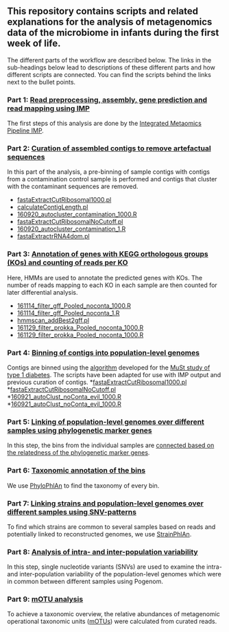 ## This repository contains scripts and related explanations for the analysis of metagenomics data of the microbiome in infants during the first week of life.
The different parts of the workflow are described below. The links in the sub-headings below lead to descriptions of these different parts and how different scripts are connected. You can find the scripts behind the links next to the bullet points.

### Part 1: [Read preprocessing, assembly, gene prediction and read mapping using IMP](runIMP.md)
The first steps of this analysis are done by the [Integrated Metaomics Pipeline IMP](https://git-r3lab.uni.lu/IMP/IMP/). 

### Part 2: [Curation of assembled contigs to remove artefactual sequences](curation.md)
In this part of the analysis, a pre-binning of sample contigs with contigs from a contamination control sample is performed and contigs that cluster with the contaminant sequences are removed.
* [fastaExtractCutRibosomal1000.pl](fastaExtractCutRibosomal1000.pl)
* [calculateContigLength.pl](calculateContigLength.pl)
* [160920_autocluster_contamination_1000.R](160920_autocluster_contamination_1000.R)
* [fastaExtractCutRibosomalNoCutoff.pl](fastaExtractCutRibosomalNoCutoff.pl)
* [160920_autocluster_contamination_1.R](160920_autocluster_contamination_1.R)
* [fastaExtractrRNA4dom.pl](fastaExtractrRNA4dom.pl)

### Part 3: [Annotation of genes with KEGG orthologous groups (KOs) and counting of reads per KO](KOanalysis.md)
Here, HMMs are used to annotate the predicted genes with KOs. The number of reads mapping to each KO in each sample are then counted for later differential analysis.
* [161114_filter_gff_Pooled_noconta_1000.R](161114_filter_gff_Pooled_noconta_1000.R)
* [161114_filter_gff_Pooled_noconta_1.R](161114_filter_gff_Pooled_noconta_1.R)
* [hmmscan_addBest2gff.pl](hmmscan_addBest2gff.pl)
* [161129_filter_prokka_Pooled_noconta_1000.R](161129_filter_prokka_Pooled_noconta_1000.R)
* [161129_filter_prokka_Pooled_noconta_1000.R](161129_filter_prokka_Pooled_noconta_1.R)

### Part 4: [Binning of contigs into population-level genomes](binning.md)
Contigs are binned using the [algorithm](https://git-r3lab.uni.lu/anna.buschart/MuStMultiomics/blob/master/automatic-clustering.md) developed for the [MuSt study of type 1 diabetes](https://git-r3lab.uni.lu/anna.buschart/MuStMultiomics/blob/master/automatic-clustering.md). The scripts have been adapted for use with IMP output and previous curation of contigs.
*[fastaExtractCutRibosomal1000.pl](fastaExtractCutRibosomal1000.pl)
*[fastaExtractCutRibosomalNoCutoff.pl](fastaExtractCutRibosomalNoCutoff.pl)
*[160921_autoClust_noConta_evil_1000.R](160921_autoClust_noConta_evil_1000.R)
*[160921_autoClust_noConta_evil_1000.R](160921_autoClust_noConta_evil_1000.R)

### Part 5: [Linking of population-level genomes over different samples using phylogenetic marker genes](https://git-r3lab.uni.lu/malte.herold/Linking_COSMIC_bins)
In this step, the bins from the individual samples are [connected based on the relatedness of the phylogenetic marker genes](https://git-r3lab.uni.lu/malte.herold/Linking_COSMIC_bins).

### Part 6: [Taxonomic annotation of the bins](phylophlan.md)
We use [PhyloPhlAn](https://huttenhower.sph.harvard.edu/phylophlan) to find the taxonomy of every bin.

### Part 7: [Linking strains and population-level genomes over different samples using SNV-patterns](strainphlan.md)
To find which strains are common to several samples based on reads and potentially linked to reconstructed genomes, we use [StrainPhlAn](http://segatalab.cibio.unitn.it/tools/strainphlan/).

### Part 8: [Analysis of intra- and inter-population variability](pogenom.md)
In this step, single nucleotide variants (SNVs) are used to examine the intra- and inter-population variability of the population-level genomes which were in common between different samples using Pogenom.

### Part 9: [mOTU analysis](mOTUs.md)
To achieve a taxonomic overview, the relative abundances of metagenomic operational taxonomic units ([mOTUs](http://www.bork.embl.de/software/mOTU/)) were calculated from curated reads.


